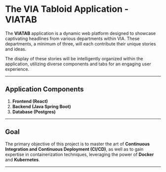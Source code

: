 # The VIA Tabloid Application - VIATAB

The **VIATAB** application is a dynamic web platform designed to showcase captivating headlines from various departments within VIA. These departments, a minimum of three, will each contribute their unique stories and ideas.

The display of these stories will be intelligently organized within the application, utilizing diverse components and tabs for an engaging user experience.

---

## Application Components

1. **Frontend (React)**
2. **Backend (Java Spring Boot)**
3. **Database (Postgres)**

---

## Goal

The primary objective of this project is to master the art of **Continuous Integration and Continuous Deployment (CI/CD)**, as well as to gain expertise in containerization techniques, leveraging the power of **Docker** and **Kubernetes**.

---

